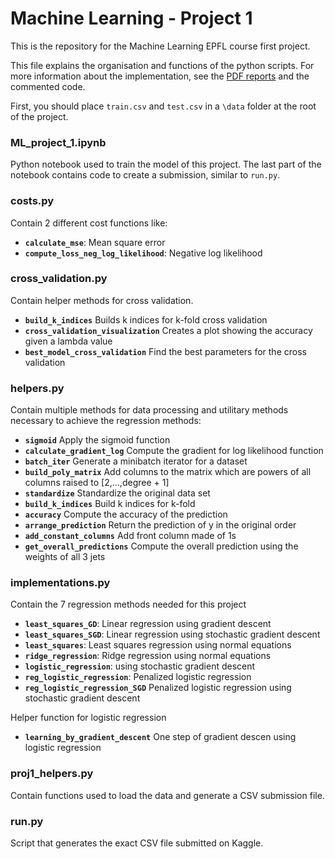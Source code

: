 # Machine Learning - Project 1

This is the repository for the Machine Learning EPFL course first project.

This file explains the organisation and functions of the python scripts. For more information about the implementation, see the [PDF reports](https://github.com/rakachan/Machinus-Learningus/tree/master/Rapport) and the commented code.

First, you should place `train.csv` and `test.csv` in a `\data` folder at the root of the project.

### ML_project_1.ipynb

Python notebook used to train the model of this project. The last part of the notebook contains code to create a submission, similar to `run.py`.

### costs.py

Contain 2 different cost functions like:
- **`calculate_mse`**: Mean square error
- **`compute_loss_neg_log_likelihood`**: Negative log likelihood

### cross_validation.py

Contain helper methods for cross validation.
- **`build_k_indices`** Builds k indices for k-fold cross validation
- **`cross_validation_visualization`** Creates a plot showing the accuracy given a lambda value
- **`best_model_cross_validation`** Find the best parameters for the cross validation

### helpers.py
Contain multiple methods for data processing and utilitary methods necessary to achieve the regression methods:
- **`sigmoid`** Apply the sigmoid function
- **`calculate_gradient_log`** Compute the gradient for log likelihood function
- **`batch_iter`** Generate a minibatch iterator for a dataset
- **`build_poly_matrix`** Add columns to the matrix which are powers of all columns raised to [2,…,degree + 1]
- **`standardize`** Standardize the original data set
- **`build_k_indices`** Build k indices for k-fold
- **`accuracy`** Compute the accuracy of the prediction
- **`arrange_prediction`** Return the prediction of y in the original order 
- **`add_constant_columns`** Add front column made of 1s
- **`get_overall_predictions`** Compute the overall prediction using the weights of all 3 jets

### implementations.py
Contain the 7 regression methods needed for this project
- **`least_squares_GD`**: Linear regression using gradient descent
- **`least_squares_SGD`**: Linear regression using stochastic gradient descent
- **`least_squares`**: Least squares regression using normal equations
- **`ridge_regression`**: Ridge regression using normal equations
- **`logistic_regression`**: using stochastic gradient descent
- **`reg_logistic_regression`**: Penalized logistic regression
- **`reg_logistic_regression_SGD`** Penalized logistic regression using stochastic gradient descent

Helper function for logistic regression

* **`learning_by_gradient_descent`** One step of gradient descen using logistic regression

### proj1_helpers.py

Contain functions used to load the data and generate a CSV submission file.

### run.py
Script that generates the exact CSV file submitted on Kaggle.
